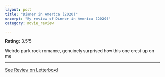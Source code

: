```yaml
---
layout: post
title: "Dinner in America (2020)"
excerpt: "My review of Dinner in America (2020)"
category: movie_review

---
```


**Rating:** 3.5/5

Weirdo punk rock romance, genuinely surprised how this one crept up on me

<hr>

[See Review on Letterboxd](https://boxd.it/3xoM5n)
